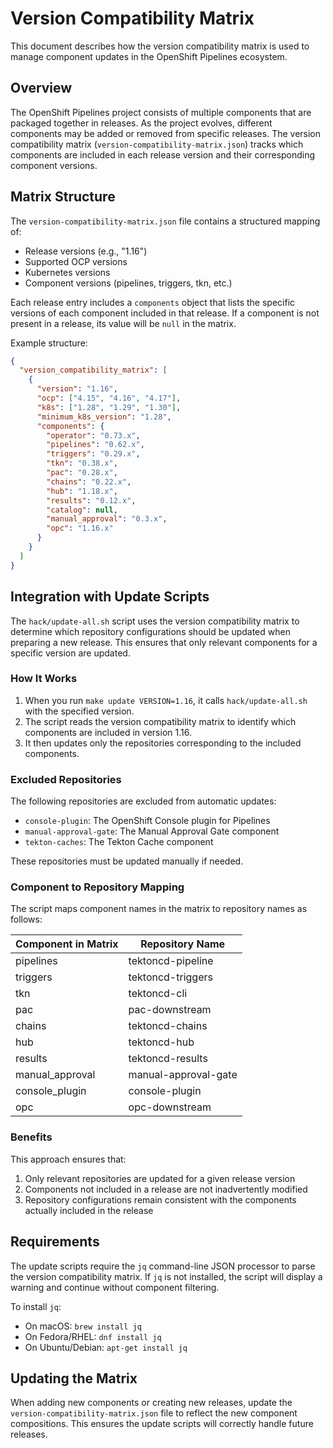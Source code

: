# Version Compatibility Matrix

This document describes how the version compatibility matrix is used to manage component updates in the OpenShift Pipelines ecosystem.

## Overview

The OpenShift Pipelines project consists of multiple components that are packaged together in releases. As the project evolves, different components may be added or removed from specific releases. The version compatibility matrix (`version-compatibility-matrix.json`) tracks which components are included in each release version and their corresponding component versions.

## Matrix Structure

The `version-compatibility-matrix.json` file contains a structured mapping of:

- Release versions (e.g., "1.16")
- Supported OCP versions
- Kubernetes versions
- Component versions (pipelines, triggers, tkn, etc.)

Each release entry includes a `components` object that lists the specific versions of each component included in that release. If a component is not present in a release, its value will be `null` in the matrix.

Example structure:
```json
{
  "version_compatibility_matrix": [
    {
      "version": "1.16",
      "ocp": ["4.15", "4.16", "4.17"],
      "k8s": ["1.28", "1.29", "1.30"],
      "minimum_k8s_version": "1.28",
      "components": {
        "operator": "0.73.x",
        "pipelines": "0.62.x",
        "triggers": "0.29.x",
        "tkn": "0.38.x",
        "pac": "0.28.x",
        "chains": "0.22.x",
        "hub": "1.18.x",
        "results": "0.12.x",
        "catalog": null,
        "manual_approval": "0.3.x",
        "opc": "1.16.x"
      }
    }
  ]
}
```

## Integration with Update Scripts

The `hack/update-all.sh` script uses the version compatibility matrix to determine which repository configurations should be updated when preparing a new release. This ensures that only relevant components for a specific version are updated.

### How It Works

1. When you run `make update VERSION=1.16`, it calls `hack/update-all.sh` with the specified version.
2. The script reads the version compatibility matrix to identify which components are included in version 1.16.
3. It then updates only the repositories corresponding to the included components.

### Excluded Repositories

The following repositories are excluded from automatic updates:
- `console-plugin`: The OpenShift Console plugin for Pipelines
- `manual-approval-gate`: The Manual Approval Gate component
- `tekton-caches`: The Tekton Cache component

These repositories must be updated manually if needed.

### Component to Repository Mapping

The script maps component names in the matrix to repository names as follows:

| Component in Matrix | Repository Name |
|---------------------|----------------|
| pipelines | tektoncd-pipeline |
| triggers | tektoncd-triggers |
| tkn | tektoncd-cli |
| pac | pac-downstream |
| chains | tektoncd-chains |
| hub | tektoncd-hub |
| results | tektoncd-results |
| manual_approval | manual-approval-gate |
| console_plugin | console-plugin |
| opc | opc-downstream |

### Benefits

This approach ensures that:

1. Only relevant repositories are updated for a given release version
2. Components not included in a release are not inadvertently modified
3. Repository configurations remain consistent with the components actually included in the release

## Requirements

The update scripts require the `jq` command-line JSON processor to parse the version compatibility matrix. If `jq` is not installed, the script will display a warning and continue without component filtering.

To install `jq`:
- On macOS: `brew install jq`
- On Fedora/RHEL: `dnf install jq`
- On Ubuntu/Debian: `apt-get install jq`

## Updating the Matrix

When adding new components or creating new releases, update the `version-compatibility-matrix.json` file to reflect the new component compositions. This ensures the update scripts will correctly handle future releases. 